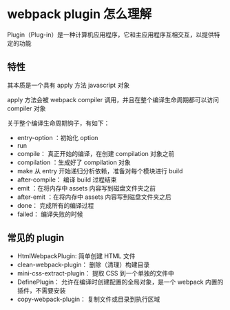 # webpack plugin 怎么理解

Plugin（Plug-in）是一种计算机应用程序，它和主应用程序互相交互，以提供特定的功能

## 特性

其本质是一个具有 apply 方法 javascript 对象

apply 方法会被 webpack compiler 调用，并且在整个编译生命周期都可以访问 compiler 对象

关于整个编译生命周期钩子，有如下：

- entry-option ：初始化 option
- run
- compile： 真正开始的编译，在创建 compilation 对象之前
- compilation ：生成好了 compilation 对象
- make 从 entry 开始递归分析依赖，准备对每个模块进行 build
- after-compile： 编译 build 过程结束
- emit ：在将内存中 assets 内容写到磁盘文件夹之前
- after-emit ：在将内存中 assets 内容写到磁盘文件夹之后
- done： 完成所有的编译过程
- failed： 编译失败的时候

## 常见的 plugin

- HtmlWebpackPlugin: 简单创建 HTML 文件
- clean-webpack-plugin： 删除（清理）构建目录
- mini-css-extract-plugin： 提取 CSS 到一个单独的文件中
- DefinePlugin： 允许在编译时创建配置的全局对象，是一个 webpack 内置的插件，不需要安装
- copy-webpack-plugin： 复制文件或目录到执行区域
